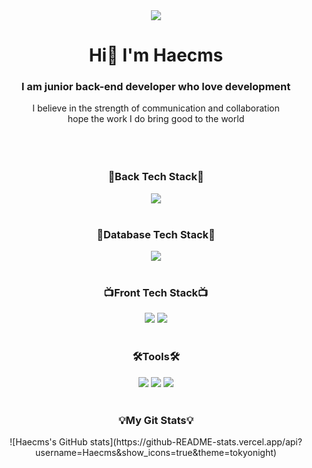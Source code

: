 <div align="center">
  <div><img src="https://capsule-render.vercel.app/api?type=soft&color=auto&height=300&section=header&text=🕛Hello%20World🕛%&20fontSize=90"/></div>
  <div><h1> Hi👋 I'm Haecms </h1></div>
  
  <div><h3>I am junior back-end developer who love development</h3></div>
  <div>I believe in the strength of communication and collaboration</div>
  <div>hope the work I do bring good to the world</div><br><br><br>
  
  <div><h3>🍳Back Tech Stack🍳</h3></div>
  <img src="https://img.shields.io/badge/CSharp-239120?style=flat&logo=CSharp&logoColor=white"/><br><br>
  
  <div><h3>💽Database Tech Stack💽</h3></div>
  <img src="https://img.shields.io/badge/Microsoft SQL Server-CC2927?style=flat&logo=Microsoft SQL Server&logoColor=white"/><br><br>
  
  <div><h3>📺Front Tech Stack📺</h3></div>
   <img src="https://img.shields.io/badge/HTML5-E34F26?style=flat&logo=HTML5&logoColor=white"/>
   <img src="https://img.shields.io/badge/CSS3-1572B6?style=flat&logo=CSS3&logoColor=white"/><br><br>
   
   <div><h3>🛠Tools🛠</h3></div>
   <img src="https://img.shields.io/badge/Visual Studio-5C2D91?style=flat&logo=VisualStudio&logoColor=white"/>
   <img src="https://img.shields.io/badge/Visual Studio Code-007ACC?style=flat&logo=Visual Studio Code&logoColor=white"/>
   <img src="https://img.shields.io/badge/Github-181717?style=flat&logo=Github&logoColor=white"/> <br><br>
   
   <div><h3>💡My Git Stats💡</h3></div>
   ![Haecms's GitHub stats](https://github-README-stats.vercel.app/api?username=Haecms&show_icons=true&theme=tokyonight)
</div>


<!--
**Haecms/Haecms** is a ✨ _special_ ✨ repository because its `README.md` (this file) appears on your GitHub profile.

Here are some ideas to get you started:

- 🔭 I’m currently working on ...
- 🌱 I’m currently learning ...
- 👯 I’m looking to collaborate on ...
- 🤔 I’m looking for help with ...
- 💬 Ask me about ...
- 📫 How to reach me: ...
- 😄 Pronouns: ...
- ⚡ Fun fact: ...
-->
